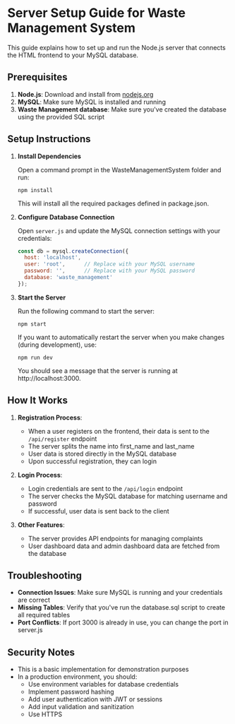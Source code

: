 # Server Setup Guide for Waste Management System

This guide explains how to set up and run the Node.js server that connects the HTML frontend to your MySQL database.

## Prerequisites

1. **Node.js**: Download and install from [nodejs.org](https://nodejs.org/)
2. **MySQL**: Make sure MySQL is installed and running
3. **Waste Management database**: Make sure you've created the database using the provided SQL script

## Setup Instructions

1. **Install Dependencies**

   Open a command prompt in the WasteManagementSystem folder and run:

   ```
   npm install
   ```

   This will install all the required packages defined in package.json.

2. **Configure Database Connection**

   Open `server.js` and update the MySQL connection settings with your credentials:

   ```javascript
   const db = mysql.createConnection({
     host: 'localhost',
     user: 'root',      // Replace with your MySQL username
     password: '',      // Replace with your MySQL password
     database: 'waste_management'
   });
   ```

3. **Start the Server**

   Run the following command to start the server:

   ```
   npm start
   ```

   If you want to automatically restart the server when you make changes (during development), use:

   ```
   npm run dev
   ```

   You should see a message that the server is running at http://localhost:3000.

## How It Works

1. **Registration Process**:
   - When a user registers on the frontend, their data is sent to the `/api/register` endpoint
   - The server splits the name into first_name and last_name
   - User data is stored directly in the MySQL database
   - Upon successful registration, they can login

2. **Login Process**:
   - Login credentials are sent to the `/api/login` endpoint
   - The server checks the MySQL database for matching username and password
   - If successful, user data is sent back to the client

3. **Other Features**:
   - The server provides API endpoints for managing complaints
   - User dashboard data and admin dashboard data are fetched from the database

## Troubleshooting

- **Connection Issues**: Make sure MySQL is running and your credentials are correct
- **Missing Tables**: Verify that you've run the database.sql script to create all required tables
- **Port Conflicts**: If port 3000 is already in use, you can change the port in server.js

## Security Notes

- This is a basic implementation for demonstration purposes
- In a production environment, you should:
  - Use environment variables for database credentials
  - Implement password hashing
  - Add user authentication with JWT or sessions
  - Add input validation and sanitization
  - Use HTTPS 
